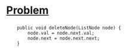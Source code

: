 # [Problem](https://leetcode.com/problems/delete-node-in-a-linked-list/)
###
```
    public void deleteNode(ListNode node) {
        node.val = node.next.val;
        node.next = node.next.next;
    }
```
